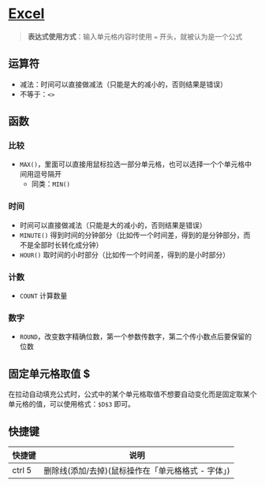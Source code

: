 # [Excel](https://support.office.com/zh-cn/excel)

> **表达式使用方式**：输入单元格内容时使用 `=` 开头，就被认为是一个公式

## 运算符

- 减法：时间可以直接做减法（只能是大的减小的，否则结果是错误）
- 不等于：`<>`

## 函数

### 比较

- `MAX()`，里面可以直接用鼠标拉选一部分单元格，也可以选择一个个单元格中间用逗号隔开
  - 同类：`MIN()`

### 时间
- 时间可以直接做减法（只能是大的减小的，否则结果是错误）
- `MINUTE()` 得到时间的分钟部分（比如传一个时间差，得到的是分钟部分，而不是全部时长转化成分钟）
- `HOUR()`  取时间的小时部分（比如传一个时间差，得到的是小时部分）

### 计数

- `COUNT` 计算数量

### 数字

- `ROUND`，改变数字精确位数，第一个参数传数字，第二个传小数点后要保留的位数

## 固定单元格取值 $

在拉动自动填充公式时，公式中的某个单元格取值不想要自动变化而是固定取某个单元格的值，可以使用格式：`$D$3` 即可。

## 快捷键

快捷键 | 说明
-------|-----------
ctrl 5 | 删除线(添加/去掉)(鼠标操作在「单元格格式 - 字体」)
